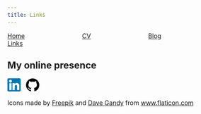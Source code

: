 ```yaml
---
title: Links
---
```


[Home](./index.html) &emsp; &emsp; &emsp; &emsp; &emsp; &emsp; &emsp; [CV](./cv.html) &emsp; &emsp; &emsp; &emsp; &emsp; &emsp; &emsp; [Blog](./blog.html) &emsp; &emsp; &emsp; &emsp; &emsp; &emsp; &emsp; [Links](./links.html)

## My online presence
[![Linkedin](imgs/linkedin.png)](https://www.linkedin.com/in/peter-rizzi) &nbsp; [![GitHub](imgs/github-logo.png)](https://www.github.com/PeterRizzi)

<div>Icons made by <a href="https://www.flaticon.com/authors/freepik" title="Freepik">Freepik</a> and <a href="https://www.flaticon.com/authors/dave-gandy" title="Dave Gandy">Dave Gandy</a> from <a href="https://www.flaticon.com/" title="Flaticon">www.flaticon.com</a></div>